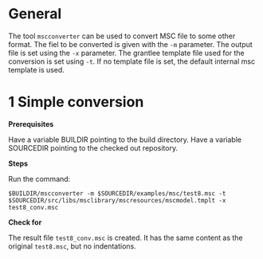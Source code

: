 # General

The tool `mscconverter` can be used to convert MSC file to some other format. The fiel to be converted is given with the `-m` parameter. The output file is set using the `-x` parameter. The grantlee template file used for the conversion is set using `-t`. If no template file is set, the default internal msc template is used.


# 1 Simple conversion

**Prerequisites**

Have a variable BUILDIR pointing to the build directory.
Have a variable SOURCEDIR pointing to the checked out repository.

**Steps**

Run the command:

`$BUILDIR/mscconverter -m $SOURCEDIR/examples/msc/test8.msc -t $SOURCEDIR/src/libs/msclibrary/mscresources/mscmodel.tmplt -x test8_conv.msc`

**Check for**

The result file `test8_conv.msc` is created. It has the same content as the original `test8.msc`, but no indentations.

